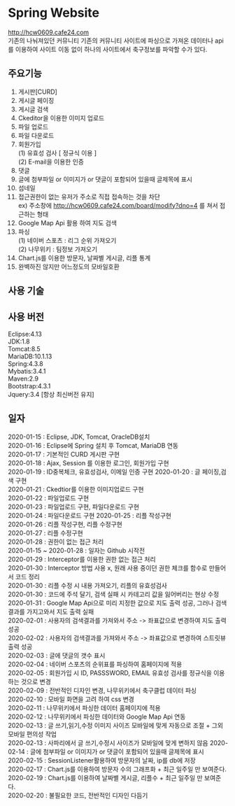 # Spring Website  
http://hcw0609.cafe24.com  
기존의 나눠져있던 커뮤니티
기존의 커뮤니티 사이트에 파싱으로 가져온 데이터나 api를 이용하여 사이트 이동 없이 하나의 사이트에서 축구정보를 파악할 수가 있다.  

## 주요기능
1. 게시판[CURD] 
2. 게시글 페이징  
3. 게시글 검색  
4. Ckeditor을 이용한 이미지 업로드
5. 파일 업로드  
6. 파일 다운로드  
7. 회원가입  
    (1) 유효성 검사 [ 정규식 이용 ]   
    (2) E-mail을 이용한 인증  
8. 댓글    
9. 글에 첨부파일 or 이미지가 or 댓글이 포함되어 있을때 글제목에 표시   
10. 섬네일  
11. 접근권한이 없는 유저가 주소로 직접 접속하는 것을 차단  
    ex) 주소창에 http://hcw0609.cafe24.com/board/modify?dno=4 를 쳐서 접근하는 형태
12. Google Map Api 활용 하여 지도 검색  
13. 파싱  
    (1) 네이버 스포츠 : 리그 순위 가져오기  
    (2) 나무위키 : 팀정보 가져오기  
14. Chart.js를 이용한 방문자, 날짜별 게시글, 리플 통계 
15. 완벽하진 않지만 어느정도의 모바일호환  

## 사용 기술  

## 사용 버전  
Eclipse:4.13  
JDK:1.8  
Tomcat:8.5  
MariaDB:10.1.13  
Spring:4.3.8  
Mybatis:3.4.1  
Maven:2.9  
Bootstrap:4.3.1  
Jquery:3.4 [항상 최신버전 유지]  

## 일자
2020-01-15 : Eclipse, JDK, Tomcat, OracleDB설치  
2020-01-16 : Eclipse에 Spring 설치 후 Tomcat, MariaDB 연동  
2020-01-17 : 기본적인 CURD 게시판 구현  
2020-01-18 : Ajax, Session 를 이용한 로그인, 회원가입 구현  
2020-01-19 : ID중복체크, 유효성검사, 이메일 인증 구현
2020-01-20 : 글 페이징,검색 구현  
2020-01-21 : Ckedtior를 이용한 이미지업로드 구현  
2020-01-22 : 파일업로드 구현  
2020-01-23 : 파일업로드 구현, 파일다운로드 구현  
2020-01-24 : 파일다운로드 구현
2020-01-25 : 리플 작성구현  
2020-01-26 : 리플 작성구현, 리플 수정구현  
2020-01-27 : 리플 수정구현  
2020-01-28 : 권한이 없는 접근 처리  
2020-01-15 ~ 2020-01-28 : 일자는 Github 시작전  
2020-01-29 : Interceptor를 이용한 권한 없는 접근 처리  
2020-01-30 : Interceptor 방법 사용 x, 원래 사용 중이던 권한 체크를 함수로 만들어서 코드 정리  
2020-01-30 : 리플 수정 시 내용 가져오기, 리플의 유효성검사  
2020-01-30 : 코드에 주석 달기, 검색 실패 시 카테고리 값을 잃어버리는 현상 수정  
2020-01-31 : Google Map Api으로 미리 지정한 값으로 지도 출력 성공, 그러나 검색결과를 가지고와서 지도 출력 실패  
2020-02-01 : 사용자의 검색결과를 가져와서 주소 -> 좌표값으로 변경하여 지도 출력 성공    
2020-02-02 : 사용자의 검색결과를 가져와서 주소 -> 좌표값으로 변경하여 스트릿뷰 출력 성공  
2020-02-03 : 글에 댓글의 갯수 표시  
2020-02-04 : 네이버 스포츠의 순위표를 파싱하여 홈페이지에 적용  
2020-02-05 : 회원가입 시 ID, PASSSWORD, EMAIL 유효성 검사를 정규식을 이용하는 것으로 변경  
2020-02-09 : 전반적인 디자인 변경, 나무위키에서 축구클럽 데이터 파싱  
2020-02-10 : 모바일 화면을 고려 하여 css 변경  
2020-02-11 : 나무위키에서 파싱한 데이터 홈페이지에 적용  
2020-02-12 : 나무위키에서 파싱한 데이터와 Google Map Api 연동  
2020-02-13 : 글 쓰기,읽기,수정 이미지 사이즈 모바일에 맞게 자동으로 조절 + 그외 모바일 편의성 작업  
2020-02-13 : 사파리에서 글 쓰기,수정시 사이즈가 모바일에 맞게 변하지 않음 
2020-02-14 : 글에 첨부파일 or 이미지가 or 댓글이 포함되어 있을때 글제목에 표시  
2020-02-15 : SessionListener활용하여 방문자의 날짜, ip를 db에 저장   
2020-02-17 : Chart.js를 이용하여 방문자 수의 그래프화  + 최근 일주일 만 보여준다.  
2020-02-19 : Chart.js를 이용하여 날짜별 게시글, 리플수 + 최근 일주일 만 보여준다.  
2020-02-20 : 불필요한 코드, 전반적인 디자인 다듬기  

